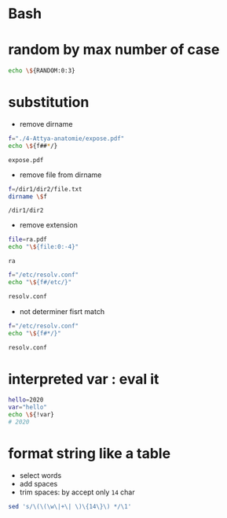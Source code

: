 # Bash

# random by max number of case
```bash
echo \${RANDOM:0:3}
```

# substitution
- remove dirname
```bash
f="./4-Attya-anatomie/expose.pdf"
echo \${f##*/}
```
```
expose.pdf
```
- remove file from dirname
```bash
f=/dir1/dir2/file.txt
dirname \$f
```
```
/dir1/dir2
```

- remove extension
```bash
file=ra.pdf
echo "\${file:0:-4}"
```
```
ra
```

```bash
f="/etc/resolv.conf"
echo "\${f#/etc/}"

resolv.conf
```

- not determiner fisrt match
```bash
f="/etc/resolv.conf"
echo "\${f#*/}"

resolv.conf
```

# interpreted var : eval it
```bash
hello=2020
var="hello"
echo \${!var}
# 2020
```
# format string like a table
- select words
- add spaces
- trim spaces: by accept only `14` char
```bash
sed 's/\(\(\w\|+\| \)\{14\}\) */\1'
```
